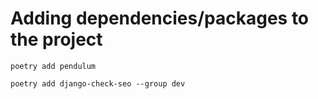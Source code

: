 # Adding dependencies/packages to the project

```
poetry add pendulum
```

```
poetry add django-check-seo --group dev
```